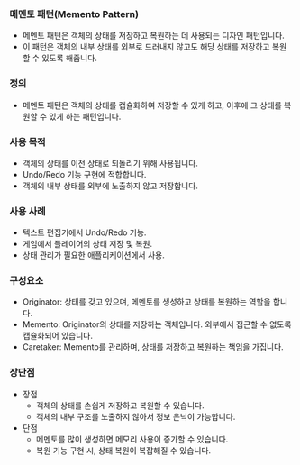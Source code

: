 ### 메멘토 패턴(Memento Pattern)
- 메멘토 패턴은 객체의 상태를 저장하고 복원하는 데 사용되는 디자인 패턴입니다. 
- 이 패턴은 객체의 내부 상태를 외부로 드러내지 않고도 해당 상태를 저장하고 복원할 수 있도록 해줍니다.

### 정의
- 메멘토 패턴은 객체의 상태를 캡슐화하여 저장할 수 있게 하고, 이후에 그 상태를 복원할 수 있게 하는 패턴입니다.

### 사용 목적
- 객체의 상태를 이전 상태로 되돌리기 위해 사용됩니다.
- Undo/Redo 기능 구현에 적합합니다.
- 객체의 내부 상태를 외부에 노출하지 않고 저장합니다. 

### 사용 사례
- 텍스트 편집기에서 Undo/Redo 기능.
- 게임에서 플레이어의 상태 저장 및 복원.
- 상태 관리가 필요한 애플리케이션에서 사용. 

### 구성요소
- Originator: 상태를 갖고 있으며, 메멘토를 생성하고 상태를 복원하는 역할을 합니다.
- Memento: Originator의 상태를 저장하는 객체입니다. 외부에서 접근할 수 없도록 캡슐화되어 있습니다.
- Caretaker: Memento를 관리하며, 상태를 저장하고 복원하는 책임을 가집니다. 

### 장단점
- 장점 
  - 객체의 상태를 손쉽게 저장하고 복원할 수 있습니다. 
  - 객체의 내부 구조를 노출하지 않아서 정보 은닉이 가능합니다. 
- 단점 
  - 메멘토를 많이 생성하면 메모리 사용이 증가할 수 있습니다. 
  - 복원 기능 구현 시, 상태 복원이 복잡해질 수 있습니다.